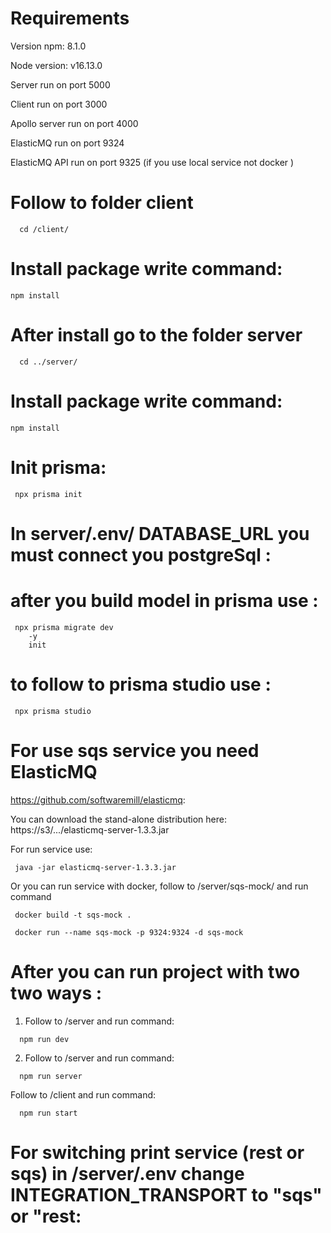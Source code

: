 # Requirements

Version npm: 8.1.0

Node version: v16.13.0

Server run on port 5000

Client run on port 3000

Apollo server run on port 4000

ElasticMQ run on port 9324

ElasticMQ API run on port 9325 (if you use local service not docker )

# Follow to folder client

```
  cd /client/
```

# Install package write command:

```
npm install
```

# After install go to the folder server

```
  cd ../server/
```

# Install package write command:

```
npm install
```

# Init prisma:

```
 npx prisma init
```

# In server/.env/ DATABASE_URL you must connect you postgreSql :

# after you build model in prisma use :

```
 npx prisma migrate dev
    -y
    init
```

# to follow to prisma studio use :

```
 npx prisma studio
```

# For use sqs service you need ElasticMQ

https://github.com/softwaremill/elasticmq:

You can download the stand-alone distribution here: https://s3/.../elasticmq-server-1.3.3.jar

For run service use:

```
 java -jar elasticmq-server-1.3.3.jar
```

Or you can run service with docker, follow to /server/sqs-mock/ and run command

```
 docker build -t sqs-mock .

 docker run --name sqs-mock -p 9324:9324 -d sqs-mock
```

# After you can run project with two two ways :

1. Follow to /server and run command:

```
  npm run dev
```

2. Follow to /server and run command:

```
  npm run server
```

Follow to /client and run command:

```
  npm run start
```

# For switching print service (rest or sqs) in /server/.env change INTEGRATION_TRANSPORT to "sqs" or "rest:
